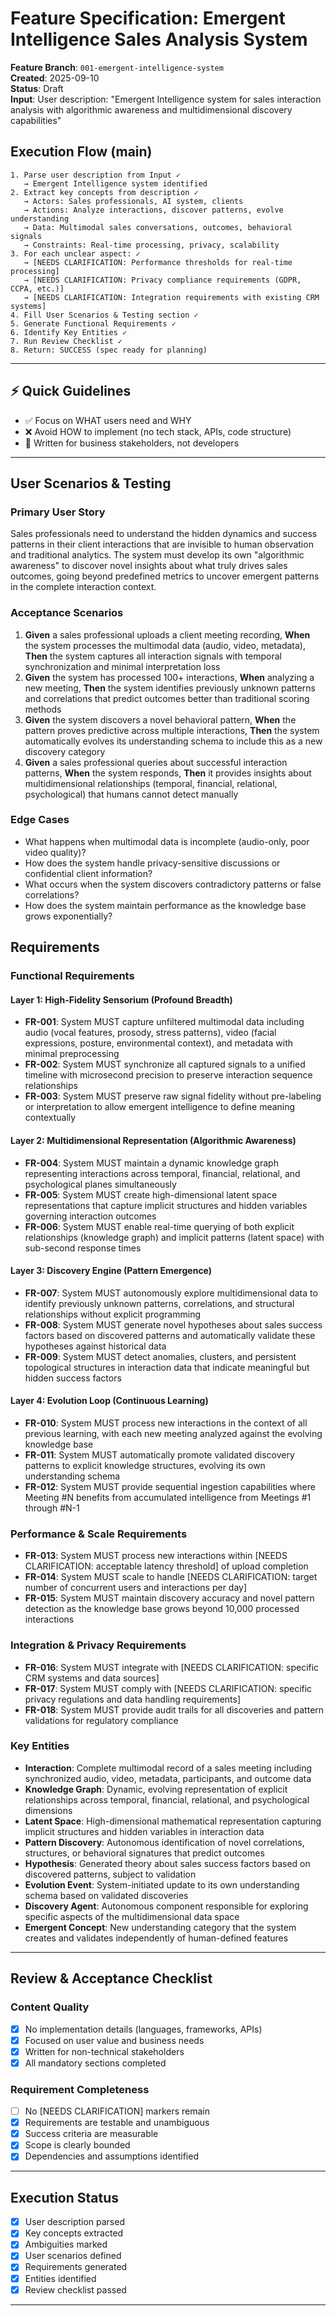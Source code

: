 # Feature Specification: Emergent Intelligence Sales Analysis System

**Feature Branch**: `001-emergent-intelligence-system`  
**Created**: 2025-09-10  
**Status**: Draft  
**Input**: User description: "Emergent Intelligence system for sales interaction analysis with algorithmic awareness and multidimensional discovery capabilities"

## Execution Flow (main)
```
1. Parse user description from Input ✓
   → Emergent Intelligence system identified
2. Extract key concepts from description ✓
   → Actors: Sales professionals, AI system, clients
   → Actions: Analyze interactions, discover patterns, evolve understanding
   → Data: Multimodal sales conversations, outcomes, behavioral signals
   → Constraints: Real-time processing, privacy, scalability
3. For each unclear aspect: ✓
   → [NEEDS CLARIFICATION: Performance thresholds for real-time processing]
   → [NEEDS CLARIFICATION: Privacy compliance requirements (GDPR, CCPA, etc.)]
   → [NEEDS CLARIFICATION: Integration requirements with existing CRM systems]
4. Fill User Scenarios & Testing section ✓
5. Generate Functional Requirements ✓
6. Identify Key Entities ✓
7. Run Review Checklist ✓
8. Return: SUCCESS (spec ready for planning)
```

---

## ⚡ Quick Guidelines
- ✅ Focus on WHAT users need and WHY
- ❌ Avoid HOW to implement (no tech stack, APIs, code structure)
- 👥 Written for business stakeholders, not developers

---

## User Scenarios & Testing

### Primary User Story
Sales professionals need to understand the hidden dynamics and success patterns in their client interactions that are invisible to human observation and traditional analytics. The system must develop its own "algorithmic awareness" to discover novel insights about what truly drives sales outcomes, going beyond predefined metrics to uncover emergent patterns in the complete interaction context.

### Acceptance Scenarios
1. **Given** a sales professional uploads a client meeting recording, **When** the system processes the multimodal data (audio, video, metadata), **Then** the system captures all interaction signals with temporal synchronization and minimal interpretation loss
2. **Given** the system has processed 100+ interactions, **When** analyzing a new meeting, **Then** the system identifies previously unknown patterns and correlations that predict outcomes better than traditional scoring methods
3. **Given** the system discovers a novel behavioral pattern, **When** the pattern proves predictive across multiple interactions, **Then** the system automatically evolves its understanding schema to include this as a new discovery category
4. **Given** a sales professional queries about successful interaction patterns, **When** the system responds, **Then** it provides insights about multidimensional relationships (temporal, financial, relational, psychological) that humans cannot detect manually

### Edge Cases
- What happens when multimodal data is incomplete (audio-only, poor video quality)?
- How does the system handle privacy-sensitive discussions or confidential client information?
- What occurs when the system discovers contradictory patterns or false correlations?
- How does the system maintain performance as the knowledge base grows exponentially?

## Requirements

### Functional Requirements

#### Layer 1: High-Fidelity Sensorium (Profound Breadth)
- **FR-001**: System MUST capture unfiltered multimodal data including audio (vocal features, prosody, stress patterns), video (facial expressions, posture, environmental context), and metadata with minimal preprocessing
- **FR-002**: System MUST synchronize all captured signals to a unified timeline with microsecond precision to preserve interaction sequence relationships
- **FR-003**: System MUST preserve raw signal fidelity without pre-labeling or interpretation to allow emergent intelligence to define meaning contextually

#### Layer 2: Multidimensional Representation (Algorithmic Awareness)
- **FR-004**: System MUST maintain a dynamic knowledge graph representing interactions across temporal, financial, relational, and psychological planes simultaneously
- **FR-005**: System MUST create high-dimensional latent space representations that capture implicit structures and hidden variables governing interaction outcomes
- **FR-006**: System MUST enable real-time querying of both explicit relationships (knowledge graph) and implicit patterns (latent space) with sub-second response times

#### Layer 3: Discovery Engine (Pattern Emergence)
- **FR-007**: System MUST autonomously explore multidimensional data to identify previously unknown patterns, correlations, and structural relationships without explicit programming
- **FR-008**: System MUST generate novel hypotheses about sales success factors based on discovered patterns and automatically validate these hypotheses against historical data
- **FR-009**: System MUST detect anomalies, clusters, and persistent topological structures in interaction data that indicate meaningful but hidden success factors

#### Layer 4: Evolution Loop (Continuous Learning)
- **FR-010**: System MUST process new interactions in the context of all previous learning, with each new meeting analyzed against the evolving knowledge base
- **FR-011**: System MUST automatically promote validated discovery patterns to explicit knowledge structures, evolving its own understanding schema
- **FR-012**: System MUST provide sequential ingestion capabilities where Meeting #N benefits from accumulated intelligence from Meetings #1 through #N-1

### Performance & Scale Requirements
- **FR-013**: System MUST process new interactions within [NEEDS CLARIFICATION: acceptable latency threshold] of upload completion
- **FR-014**: System MUST scale to handle [NEEDS CLARIFICATION: target number of concurrent users and interactions per day]
- **FR-015**: System MUST maintain discovery accuracy and novel pattern detection as the knowledge base grows beyond 10,000 processed interactions

### Integration & Privacy Requirements
- **FR-016**: System MUST integrate with [NEEDS CLARIFICATION: specific CRM systems and data sources]
- **FR-017**: System MUST comply with [NEEDS CLARIFICATION: specific privacy regulations and data handling requirements]
- **FR-018**: System MUST provide audit trails for all discoveries and pattern validations for regulatory compliance

### Key Entities

- **Interaction**: Complete multimodal record of a sales meeting including synchronized audio, video, metadata, participants, and outcome data
- **Knowledge Graph**: Dynamic, evolving representation of explicit relationships across temporal, financial, relational, and psychological dimensions
- **Latent Space**: High-dimensional mathematical representation capturing implicit structures and hidden variables in interaction data  
- **Pattern Discovery**: Autonomous identification of novel correlations, structures, or behavioral signatures that predict outcomes
- **Hypothesis**: Generated theory about sales success factors based on discovered patterns, subject to validation
- **Evolution Event**: System-initiated update to its own understanding schema based on validated discoveries
- **Discovery Agent**: Autonomous component responsible for exploring specific aspects of the multidimensional data space
- **Emergent Concept**: New understanding category that the system creates and validates independently of human-defined features

---

## Review & Acceptance Checklist

### Content Quality
- [x] No implementation details (languages, frameworks, APIs)
- [x] Focused on user value and business needs
- [x] Written for non-technical stakeholders  
- [x] All mandatory sections completed

### Requirement Completeness
- [ ] No [NEEDS CLARIFICATION] markers remain
- [x] Requirements are testable and unambiguous
- [x] Success criteria are measurable
- [x] Scope is clearly bounded
- [x] Dependencies and assumptions identified

---

## Execution Status

- [x] User description parsed
- [x] Key concepts extracted  
- [x] Ambiguities marked
- [x] User scenarios defined
- [x] Requirements generated
- [x] Entities identified
- [x] Review checklist passed

---